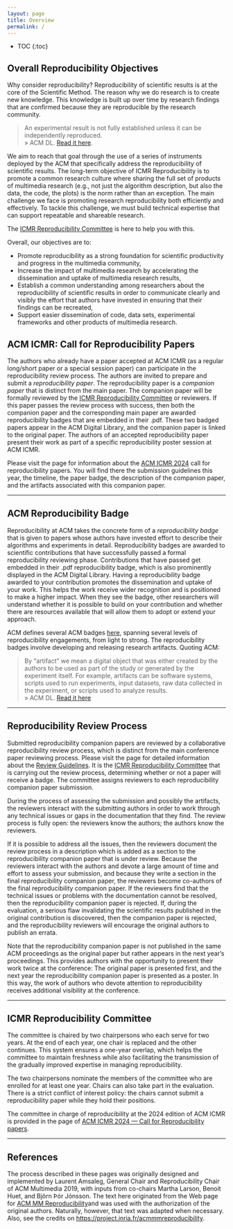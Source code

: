 ```yaml
---
layout: page
title: Overview 
permalink: /
---
```


* TOC
{:toc}

## Overall Reproducibility Objectives

Why consider reproducibility? Reproducibility of scientific results is at the core of the Scientific Method. 
The reason why we do research is to create new knowledge. 
This knowledge is built up over time by research findings that are confirmed because they are reproducible by the research community.

> An experimental result is not fully established unless it can be independently reproduced. <br /> &raquo; ACM DL. [Read it here](https://tinyurl.com/ycw6zd7j).

We aim to reach that goal through the use of a series of instruments deployed by the ACM that specifically address the reproducibility of scientific results. The long-term objective of ICMR Reproducibility is to promote a common research culture where sharing the full set of products of multimedia research (e.g., not just the algorithm description, but also the data, the code, the plots) is the norm rather than an exception. The main challenge we face is promoting research reproducibility both efficiently and effectively. To tackle this challenge, we must build technical expertise that can support repeatable and shareable research. 

The [ICMR Reproducibility Committee](./cfp2024/#2024-reproducibility-committee) is here to help you with this.

Overall, our objectives are to:
* Promote reproducibility as a strong foundation for scientific productivity and progress in the multimedia community,
* Increase the impact of multimedia research by accelerating the dissemination and uptake of multimedia research results,
* Establish a common understanding among researchers about the reproducibility of scientific results in order to communicate clearly and visibly the effort that authors have invested in ensuring that their findings can be recreated,
* Support easier dissemination of code, data sets, experimental frameworks and other products of multimedia research.

## ACM ICMR: Call for Reproducibility Papers
The authors who already have a paper accepted at ACM ICMR (as a regular long/short paper or a special session paper) can participate in the reproducibility review process.
The authors are invited to prepare and submit a _reproducibility paper_. The reproducibility paper is a _companion paper_ that is distinct from the main paper. 
The companion paper will be formally reviewed by the [ICMR Reproducibility Committee]() or reviewers. 
If this paper passes the review process with success, then both the companion paper and the corresponding main paper are awarded reproducibility badges that are embedded in their .pdf. 
These two badged papers appear in the ACM Digital Library, and the companion paper is linked to the original paper.
The authors of an accepted reproducibility paper present their work as part of a specific reproducibility poster session at ACM ICMR.

Please visit the page for information about the [ACM ICMR 2024](./cfp2024/) call for reproducibility papers. You will find there the submission guidelines this year, the timeline, the paper badge, the description of the companion paper, and the artifacts associated with this companion paper.

---

## ACM Reproducibility Badge

Reproducibility at ACM takes the concrete form of a _reproducibility badge_ that is given to papers whose authors have invested effort to describe their algorithms and experiments in detail. 
Reproducibility badges are awarded to scientific contributions that have successfully passed a formal reproducibility reviewing phase. 
Contributions that have passed get embedded in their .pdf reproducibility badge, which is also prominently displayed in the ACM Digital Library. Having a reproducibility badge awarded to your contribution promotes the dissemination and uptake of your work. This helps the work receive wider recognition and is positioned to make a higher impact.
When they see the badge, other researchers will understand whether it is possible to build on your contribution and whether there are resources available that will allow them to adopt or extend your approach. 

ACM defines several ACM badges [here](https://tinyurl.com/ycw6zd7j), spanning several levels of reproducibility engagements, from light to strong. The reproducibility badges involve developing and releasing research artifacts. 
Quoting ACM:
> By &#8220;artifact&#8221; we mean a digital object that was either created by the authors to be used as part of the study or generated by the experiment itself. For example, artifacts can be software systems, scripts used to run experiments, input datasets, raw data collected in the experiment, or scripts used to analyze results. <br /> &raquo; ACM DL. [Read it here](https://tinyurl.com/ycw6zd7j)

---

## Reproducibility Review Process
Submitted reproducibility companion papers are reviewed by a collaborative reproducibility review process, which is distinct from the main conference paper reviewing process. Please visit the page for detailed information about the [Review Guidelines](./guidelines/).
It is the [ICMR Reproducibility Committee](./cfp2024/#2024-reproducibility-committee) that is carrying out the review process, determining whether or not a paper will receive a badge. 
The committee assigns reviewers to each reproducibility companion paper submission.


During the process of assessing the submission and possibly the artifacts, the reviewers interact with the submitting authors in order to work through any technical issues or gaps in the documentation that they find. 
The review process is fully open: the reviewers know the authors; the authors know the reviewers. 

If it is possible to address all the issues, then the reviewers document the review process in a description which is added as a section to the reproducibility companion paper that is under review. Because the reviewers interact with the authors and devote a large amount of time and effort to assess your submission, and because they write a section in the final reproducibility companion paper, the reviewers become co-authors of the final reproducibility companion paper. If the reviewers find that the technical issues or problems with the documentation cannot be resolved, then the reproducibility companion paper is rejected. 
If, during the evaluation, a serious flaw invalidating the scientific results published in the original contribution is discovered, then the companion paper is rejected, and the reproducibility reviewers will encourage the original authors to publish an errata.

Note that the reproducibility companion paper is not published in the same ACM proceedings as the original paper but rather appears in the next year’s proceedings. 
This provides authors with the opportunity to present their work twice at the conference: The original paper is presented first, and the next year the reproducibility companion paper is presented as a poster. 
In this way, the work of authors who devote attention to reproducibility receives additional visibility at the conference.


---

## ICMR Reproducibility Committee
The committee is chaired by two chairpersons who each serve for two years. At the end of each year, one chair is replaced and the other continues. This system ensures a one-year overlap, which helps the committee to maintain freshness while also facilitating the transmission of the gradually improved expertise in managing reproducibility.

The two chairpersons nominate the members of the committee who are enrolled for at least one year. Chairs can also take part in the evaluation. There is a strict conflict of interest policy: the chairs cannot submit a reproducibility paper while they hold their positions.

The committee in charge of reproducibility at the 2024 edition of ACM ICMR is provided in the page of [ACM ICMR 2024 — Call for Reproducibility papers]({{site.baseurl}}/cfp2024).

---

## References

The process described in these pages was originally designed and implemented by Laurent Amsaleg, General Chair and Reproducibility Chair of ACM Multimedia 2019, with inputs from co-chairs Martha Larson, Benoit Huet, and Björn Þór Jónsson. The text here originated from the Web page for [ACM MM Reproducibility](https://project.inria.fr/acmmmreproducibility)and was used with the authorization of the original authors. Naturally, however, that text was adapted when necessary. Also, see the credits on <https://project.inria.fr/acmmmreproducibility>.

